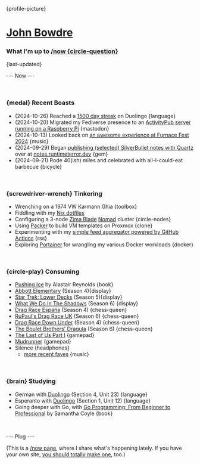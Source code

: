 {profile-picture}

# [John Bowdre](https://jbowdre.lol)

### What I'm up to [/now {circle-question}](https://nownownow.com/about)

{last-updated}

--- Now ---

<script src="https://status.lol/jbowdre.js?time&link&fluent&pretty"></script>

<br>

### {medal} Recent Boasts
- (2024-10-26) Reached a [1500 day streak](https://goto.srsbsns.lol/@john/statuses/01JB5FZBZFJCVEQCZX8490SK35) on Duolingo {language}
- (2024-10-20) Migrated my Fediverse presence to an [ActivityPub server running on a Raspberry Pi](https://srsbsns.lol/going-to-gotosocial/) {mastodon}
- (2024-10-13) Looked back on [an awesome experience at Furnace Fest 2024](https://srsbsns.lol/the-end-of-an-era-furnace-fest-2024/) {music}
- (2024-09-29) Began [publishing (selected) SilverBullet notes with Quartz](https://runtimeterror.dev/publish-silverbullet-notes-quartz/) over at [notes.runtimeterror.dev](https://notes.runtimeterror.dev) {gem}
- (2024-09-21) Rode 40(ish) miles and celebrated with all-I-could-eat barbecue {bicycle}

<br>

### {screwdriver-wrench} Tinkering
- Wrenching on a 1974 VW Karmann Ghia {toolbox}
- Fiddling with my [Nix dotfiles](https://github.com/jbowdre/dotfiles)
- Configuring a 3-node [Zima Blade](https://www.zimaboard.com/blade/) [Nomad](https://www.nomadproject.io/) cluster {circle-nodes}
- Using [Packer](https://github.com/jbowdre/packer-proxmox-templates/) to build VM templates on Proxmox {clone}
- Experimenting with my [simple feed aggregator powered by GitHub Actions](https://github.com/chillfeed/chillfeed) {rss}
- Exploring [Portainer](https://portainer.io) for wrangling my various Docker workloads {docker}

<br>

### {circle-play} Consuming
- [Pushing Ice](https://app.thestorygraph.com/books/0861867a-f910-4a90-8214-204b6157fd90) by Alastair Reynolds {book}
- [Abbott Elementary](https://www.imdb.com/title/tt14218830/) (Season 4){display}
- [Star Trek: Lower Decks](https://www.imdb.com/title/tt9184820/) (Season 5){display}
- [What We Do In The Shadows](https://www.imdb.com/title/tt7908628) (Season 6) {display}
- [Drag Race España](https://www.imdb.com/title/tt13606528/) (Season 4) {chess-queen}
- [RuPaul's Drag Race UK](https://www.imdb.com/title/tt9780442/) (Season 6) {chess-queen}
- [Drag Race Down Under](https://www.imdb.com/title/tt14192040/) (Season 4) {chess-queen}
- [The Boulet Brothers' Dragula](https://www.imdb.com/title/tt6289132/) (Season 6) {chess-queen}
- [The Last of Us Part I](https://store.steampowered.com/app/1888930/The_Last_of_Us_Part_I/) {gamepad}
- [Mudrunner](https://store.steampowered.com/app/675010/MudRunner/) {gamepad}
- <span id="theme-song">Silence<script src="https://res.jbowdre.lol/js/theme-song.js?id=2aVjZUocjk96LELFbV5JvJjm14v&plain=true" defer></script></span> {headphones}
  - [more recent faves](https://musicthread.app/thread/2aVjZUocjk96LELFbV5JvJjm14v) {music}

<br>

### {brain} Studying
- German with [Duolingo](https://www.duolingo.com/) (Section 4, Unit 23) {language}
- Esperanto with [Duolingo](https://www.duolingo.com/) (Section 1, Unit 12) {language}
- Going deeper with Go, with [Go Programming: From Beginner to Professional](https://openlibrary.org/works/OL38409851W/Go_Programming_-_From_Beginner_to_Professional) by Samantha Coyle {book}

<br>

--- Plug ---

(This is a [/now page](https://nownownow.com/about), where I share what's happening lately. If you have your own site, [you should totally make one](https://nownownow.com/about), too.)





